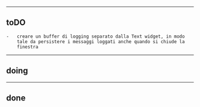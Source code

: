 
------------------------------------------------------------------------
## toDO

	- 	creare un buffer di logging separato dalla Text widget, in modo
		tale da persistere i messaggi loggati anche quando si chiude la
		finestra

------------------------------------------------------------------------
## doing


------------------------------------------------------------------------
## done


